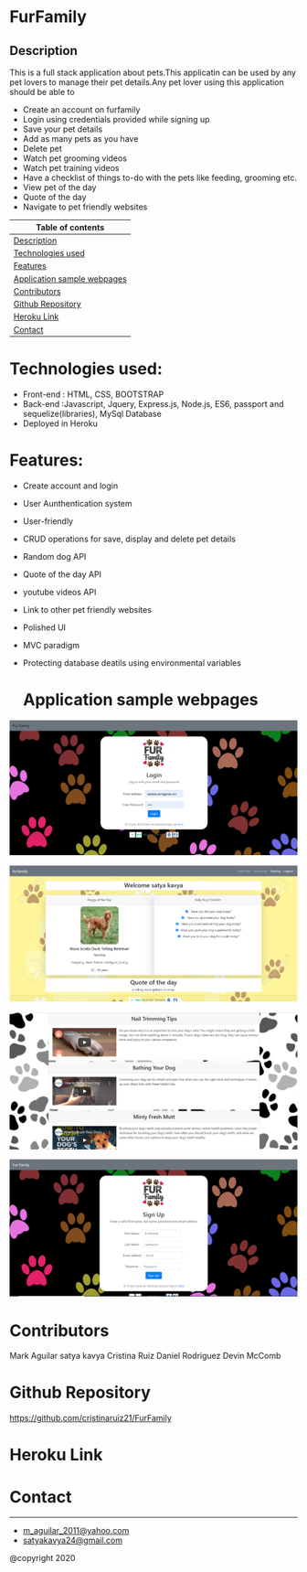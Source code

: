 # FurFamily

 ## Description
  
  This is a full stack application about pets.This applicatin can be used by any pet lovers to manage their pet details.Any pet lover using this application should be able to 

  * Create an account on furfamily
  * Login using credentials provided while signing up
  * Save your pet details
  * Add as many pets as you have
  * Delete pet
  * Watch pet grooming videos
  * Watch pet training videos
  * Have a checklist of things to-do with the pets like feeding, grooming etc.
  * View pet of the day
  * Quote of the day
  * Navigate to pet friendly websites





  Table of contents | 
  ------------ | 
  [Description](#description) | 
  [Technologies used](#technologies-used) | 
  [Features](#features) | 
  [Application sample webpages](#application-sample-webpages) | 
  [Contributors](#contributors) | 
  [Github Repository](#github-repository) | 
  [Heroku Link](#heroku-link) | 
  [Contact](#contact) | 
  




# Technologies used:
* Front-end : HTML, CSS, BOOTSTRAP
* Back-end :Javascript, Jquery, Express.js, Node.js, ES6, passport and sequelize(libraries), MySql Database
* Deployed in Heroku

# Features:

* Create account and login
* User Aunthentication system
* User-friendly
* CRUD operations for save, display and delete pet details
* Random dog API
* Quote of the day API
* youtube videos API
* Link to other pet friendly websites
* Polished UI
* MVC paradigm
* Protecting database deatils using environmental variables
  
 

  # Application sample webpages

![picture](Assets/login.png)


![picture](Assets/welcomepage.png)


![picture](Assets/videos.png)

![picture](Assets/signup.png)


  
  # Contributors

  Mark Aguilar
  satya kavya
  Cristina Ruiz
  Daniel Rodriguez
  Devin McComb

 # Github Repository
   https://github.com/cristinaruiz21/FurFamily

# Heroku Link

  # Contact
  ___________________________________________________________________
 * m_aguilar_2011@yahoo.com
 *  satyakavya24@gmail.com
  

  @copyright 2020
